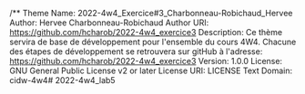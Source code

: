 /**
Theme Name: 2022-4w4_Exercice#3_Charbonneau-Robichaud_Hervee
Author: Hervee Charbonneau-Robichaud
Author URI: https://github.com/hcharob/2022-4w4_exercice3
Description: Ce thème servira de base de développement pour l'ensemble du cours 4W4. Chacune des étapes de développement se retrouvera sur gitHub à l'adresse: https://github.com/hcharob/2022-4w4_exercice3
Version: 1.0.0
License: GNU General Public License v2 or later
License URI: LICENSE
Text Domain: cidw-4w4# 2022-4w4_lab5
